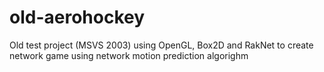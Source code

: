 # old-aerohockey
Old test project (MSVS 2003) using OpenGL, Box2D and RakNet to create network game using network motion prediction algorighm
